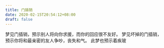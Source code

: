 ```yaml
---
title: 门插销
date: 2020-02-15T20:54:12+08:00
draft: false
---
```


梦见门插销，预示别人将向你求援，而你的回应很不友好。
梦见坏掉的门插销，预示你将和最亲密的友人争吵，丧失和气。
此梦也预示着疾玻